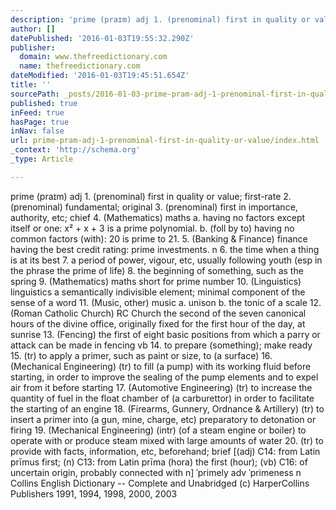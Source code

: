 ```yaml
---
description: 'prime (praɪm) adj 1. (prenominal) first in quality or value; first-rate 2. (prenominal) fundamental; original 3. (prenominal) first in importance, authority, et'
author: []
datePublished: '2016-01-03T19:55:32.290Z'
publisher:
  domain: www.thefreedictionary.com
  name: thefreedictionary.com
dateModified: '2016-01-03T19:45:51.654Z'
title: ''
sourcePath: _posts/2016-01-03-prime-pram-adj-1-prenominal-first-in-quality-or-value.md
published: true
inFeed: true
hasPage: true
inNav: false
url: prime-pram-adj-1-prenominal-first-in-quality-or-value/index.html
_context: 'http://schema.org'
_type: Article

---
```

prime (praɪm) adj 1\. (prenominal) first in quality or value; first-rate 2\. (prenominal) fundamental; original 3\. (prenominal) first in importance, authority, etc; chief 4\. (Mathematics) maths a. having no factors except itself or one: x² + x + 3 is a prime polynomial. b. (foll by to) having no common factors (with): 20 is prime to 21\. 5\. (Banking & Finance) finance having the best credit rating: prime investments. n 6\. the time when a thing is at its best 7\. a period of power, vigour, etc, usually following youth (esp in the phrase the prime of life) 8\. the beginning of something, such as the spring 9\. (Mathematics) maths short for prime number 10\. (Linguistics) linguistics a semantically indivisible element; minimal component of the sense of a word 11\. (Music, other) music a. unison b. the tonic of a scale 12\. (Roman Catholic Church) RC Church the second of the seven canonical hours of the divine office, originally fixed for the first hour of the day, at sunrise 13\. (Fencing) the first of eight basic positions from which a parry or attack can be made in fencing vb 14\. to prepare (something); make ready 15\. (tr) to apply a primer, such as paint or size, to (a surface) 16\. (Mechanical Engineering) (tr) to fill (a pump) with its working fluid before starting, in order to improve the sealing of the pump elements and to expel air from it before starting 17\. (Automotive Engineering) (tr) to increase the quantity of fuel in the float chamber of (a carburettor) in order to facilitate the starting of an engine 18\. (Firearms, Gunnery, Ordnance & Artillery) (tr) to insert a primer into (a gun, mine, charge, etc) preparatory to detonation or firing 19\. (Mechanical Engineering) (intr) (of a steam engine or boiler) to operate with or produce steam mixed with large amounts of water 20\. (tr) to provide with facts, information, etc, beforehand; brief \[(adj) C14: from Latin prīmus first; (n) C13: from Latin prīma (hora) the first (hour); (vb) C16: of uncertain origin, probably connected with n\] ˈprimely adv ˈprimeness n Collins English Dictionary -- Complete and Unabridged (c) HarperCollins Publishers 1991, 1994, 1998, 2000, 2003